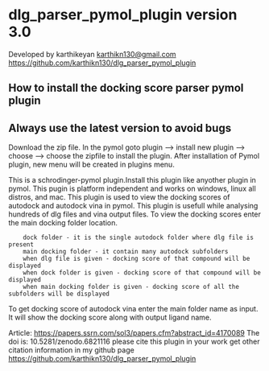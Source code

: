 # dlg_parser_pymol_plugin version 3.0

Developed by karthikeyan karthikn130@gmail.com
https://github.com/karthikn130/dlg_parser_pymol_plugin

## How to install the docking score parser pymol plugin
## Always use the latest version to avoid bugs
Download the zip file. In the pymol goto plugin --> install new plugin --> choose --> choose the zipfile to install the plugin. After installation of Pymol plugin, new menu will be created in plugins menu.

This is a schrodinger-pymol plugin.Install this plugin like anyother plugin in pymol. This pugin is platform independent and  works on windows, linux all distros, and mac. This plugin is used to view the docking scores of autodock and autodock vina in pymol. This plugin is usefull while analysing hundreds of dlg files and vina output files. To view the docking scores enter the main docking folder location.

        dock folder - it is the single autodock folder where dlg file is present
        main docking folder - it contain many autodock subfolders
        when dlg file is given - docking score of that compound will be displayed
        when dock folder is given - docking score of that compound will be displayed
        when main docking folder is given - docking score of all the subfolders will be displayed

To get docking score of autodock vina enter the main folder name as input. It will show the docking score along with output ligand name.

Article: https://papers.ssrn.com/sol3/papers.cfm?abstract_id=4170089
The doi is: 10.5281/zenodo.6821116
please cite this plugin in your work
get other citation information in my github page
https://github.com/karthikn130/dlg_parser_pymol_plugin
